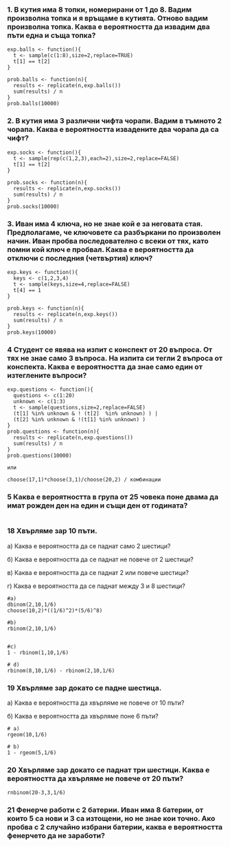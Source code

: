 ### 1. В кутия има 8 топки, номерирани от 1 до 8. Вадим произволна топка и я връщаме в кутията. Отново вадим произволна топка. Каква е вероятността да извадим два пъти една и съща топка?

```
exp.balls <- function(){
  t <- sample(c(1:8),size=2,replace=TRUE)
  t[1] == t[2]
}

prob.balls <- function(n){
  results <- replicate(n,exp.balls())
  sum(results) / n
}
prob.balls(10000)
```
### 2. В кутия има 3 различни чифта чорапи. Вадим в тъмното 2 чорапа. Каква е вероятността извадените два чорапа да са чифт?
```
exp.socks <- function(){
  t <- sample(rep(c(1,2,3),each=2),size=2,replace=FALSE)
  t[1] == t[2]
}

prob.socks <- function(n){
  results <- replicate(n,exp.socks())
  sum(results) / n
}
prob.socks(10000)
```
### 3. Иван има 4 ключа, но не знае кой е за неговата стая. Предполагаме, че ключовете са разбъркани по произволен начин. Иван пробва последователно с всеки от тях, като помни кой ключ е пробвал. Каква е вероятността да отключи с последния (четвъртия) ключ?
```
exp.keys <- function(){
  keys <- c(1,2,3,4)
  t <- sample(keys,size=4,replace=FALSE)
  t[4] == 1
}

prob.keys <- function(n){
  results <- replicate(n,exp.keys())
  sum(results) / n
}
prob.keys(10000)
```
### 4 Студент се явява на изпит с конспект от 20 въпроса. От тях не знае само 3 въпроса. На изпита си тегли 2 въпроса от конспекта. Каква е вероятността да знае само един от изтеглените въпроси?
```
exp.questions <- function(){
  questions <- c(1:20)
  unknown <- c(1:3)
  t <- sample(questions,size=2,replace=FALSE)
  (t[1] %in% unknown & ! (t[2]  %in% unknown) ) |
  (t[2] %in% unknown & !(t[1] %in% unknown) )
}
prob.questions <- function(n){
  results <- replicate(n,exp.questions())
  sum(results) / n
}
prob.questions(10000)

или

choose(17,1)*choose(3,1)/choose(20,2) / комбинации

```
### 5 Каква е вероятността в група от 25 човека поне двама да имат рожден ден на един и същи ден от годината?
```

```
### 18 Хвърляме зар 10 пъти.
   а) Каква е вероятността да се паднат само 2 шестици?
   
   б) Каква е вероятността да се паднат не повече от 2 шестици?
   
   в) Каква е вероятността да се паднат 2 или повече шестици?
   
   г) Каква е вероятността да се паднат между 3 и 8 шестици?
```
#a)
dbinom(2,10,1/6)
choose(10,2)*((1/6)^2)*(5/6)^8)

#b)
rbinom(2,10,1/6)


#c)
1 - rbinom(1,10,1/6)

# d)
rbinom(8,10,1/6) - rbinom(2,10,1/6)
```
### 19 Хвърляме зар докато се падне шестица.
а) Каква е вероятността да хвърляме не повече от 10 пъти?

б) Каква е вероятността да хвърляме поне 6 пъти?
```
# a)
rgeom(10,1/6)

# b)
1 - rgeom(5,1/6)
```
### 20 Хвърляме зар докато се паднат три шестици. Каква е вероятността да хвърляме не повече от 20 пъти?
```
rnbinom(20-3,3,1/6)
```
### 21 Фенерче работи с 2 батерии. Иван има 8 батерии, от които 5 са нови и 3 са изтощени, но не знае кои точно. Ако пробва с 2 случайно избрани батерии, каква е вероятността фенерчето да не заработи?



